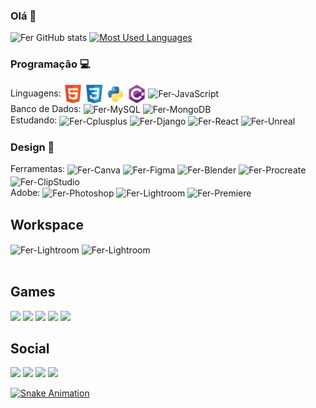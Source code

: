 ### Olá 👋


![Fer GitHub stats](https://github-readme-stats.vercel.app/api?username=dputy&show_icons=true&theme=tokyonight)
[![Most Used Languages](https://github-readme-stats.vercel.app/api/top-langs/?username=dputy&show_icons=true&theme=tokyonight&size_weight=0.5&count_weight=0.5&layout=compact)](https://github.com/dputy/github-readme-stats)


### Programação 💻 
<div style="display: inline_block">
  Linguagens: <img align="center" alt="Fer-HTML" height="30" width="30" src="https://raw.githubusercontent.com/devicons/devicon/master/icons/html5/html5-original.svg">
  <img align="center" alt="Fer-CSS" height="30" width="30" src="https://raw.githubusercontent.com/devicons/devicon/master/icons/css3/css3-original.svg">
  <img align="center" alt="Fer-Python" height="30" width="30" src="https://raw.githubusercontent.com/devicons/devicon/master/icons/python/python-original.svg">
  <img align="center" alt="Fer-Csharp" height="30" width="30" src="https://raw.githubusercontent.com/devicons/devicon/master/icons/csharp/csharp-original.svg">
  <img align="center" alt="Fer-JavaScript" height="30" width="30" src="https://cdn.jsdelivr.net/gh/devicons/devicon/icons/javascript/javascript-original.svg" />
          <br>
  Banco de Dados: <img align="center" alt="Fer-MySQL" height="40" width="50" src="https://cdn.jsdelivr.net/gh/devicons/devicon/icons/mysql/mysql-original-wordmark.svg" /> 
    <img align="center" alt="Fer-MongoDB" height="30" width="30"src="https://cdn.jsdelivr.net/gh/devicons/devicon/icons/mongodb/mongodb-original.svg" />
          <br>
  Estudando: <img align="center" alt="Fer-Cplusplus" height="30" width="30"src="https://cdn.jsdelivr.net/gh/devicons/devicon/icons/cplusplus/cplusplus-original.svg" />
   <img align="center" alt="Fer-Django" height="30" width="30"src="https://cdn.jsdelivr.net/gh/devicons/devicon/icons/django/django-plain.svg" />
   <img align="center" alt="Fer-React" height="30" width="30"src="https://cdn.jsdelivr.net/gh/devicons/devicon/icons/react/react-original.svg" />
   <img align="center" alt="Fer-Unreal" height="30" width="30" src="https://user-images.githubusercontent.com/12417677/97433592-a9e07800-1915-11eb-8f0b-f4e8cdf8babb.png" />  
        
  </div>
  
 ### Design 🎨
<div style="display: inline_block">
  Ferramentas: <img align="center" alt="Fer-Canva" height="40" width="40" src="https://cdn.jsdelivr.net/gh/devicons/devicon/icons/canva/canva-original.svg" />
  <img align="center" alt="Fer-Figma" height="30" width="30" src="https://cdn.jsdelivr.net/gh/devicons/devicon/icons/figma/figma-original.svg" />
   <img align="center" alt="Fer-Blender" height="30" width="30" src="https://cdn.jsdelivr.net/gh/devicons/devicon/icons/blender/blender-original.svg" /> 
  <img align="center" alt="Fer-Procreate" height="30" width="30" src="https://upload.wikimedia.org/wikipedia/commons/d/de/Procreate-icon.png" />
  <img align="center" alt="Fer-ClipStudio" height="30" width="30" src="https://w7.pngwing.com/pngs/691/290/png-transparent-clip-studio-paint-macos-bigsur-icon-thumbnail.png" />
  <br>
  Adobe: <img align="center" alt="Fer-Photoshop" height="30" width="30" src="https://github.com/dputy/dputy/assets/80229492/c3183a7f-41e0-40b8-98b0-93a5cae0b075" />  
  <img align="center" alt="Fer-Lightroom" height="30" width="30" src="https://github.com/dputy/dputy/assets/80229492/488a9fa6-b5c5-4c29-8ab3-9162a4d104c3" />
  <img align="center" alt="Fer-Premiere" height="30" width="30"src="https://github.com/dputy/dputy/assets/80229492/cd6ae7f8-7c22-45a7-8f3a-85c475f5ad9a" />
 
  
                 
</div>

## Workspace
<div>
  <img align="center" alt="Fer-Lightroom" height="30" width="30" src="https://img.shields.io/badge/NVIDIA-GTX1650-76B900?style=for-the-badge&logo=nvidia&logoColor=white" />
  <img align="center" alt="Fer-Lightroom" height="30" width="30" src="https://cdn.jsdelivr.net/gh/devicons/devicon/icons/linux/linux-original.svg" />
 </div><br>
 
 ## Games
 <div> 
 <img src="https://img.shields.io/badge/PlayStation-003791?style=for-the-badge&logo=playstation&logoColor=white"></a>
 <img src="https://img.shields.io/badge/Xbox-107C10?style=for-the-badge&logo=xbox&logoColor=white"></a>
 <img src="https://img.shields.io/badge/Nintendo_Switch-E60012?style=for-the-badge&logo=nintendo-switch&logoColor=white"></a>
 <a href="https://steamcommunity.com/profiles/76561199038604186" target="_blank"><img src="https://img.shields.io/badge/Steam-000000?style=for-the-badge&logo=steam&logoColor=white"></a>
 <img src="https://img.shields.io/badge/Epic%20Games-313131?style=for-the-badge&logo=Epic%20Games&logoColor=white"></a>
 </div>
 
 ## Social
<div> 
  <a href="https://www.instagram.com/fer_piconi" target="_blank"><img src="https://img.shields.io/badge/-Instagram-%23E4405F?style=for-the-badge&logo=instagram&logoColor=white" target="_blank"></a>
  <a href = "mailto:fernandapiconi@hotmail.com"><img src="https://img.shields.io/badge/-Gmail-%23333?style=for-the-badge&logo=gmail&logoColor=white" target="_blank"></a>
  <a href="https://www.linkedin.com/in/picone-fernanda" target="_blank"><img src="https://img.shields.io/badge/-LinkedIn-%230077B5?style=for-the-badge&logo=linkedin&logoColor=white" target="_blank"></a> 
  <a href = "https://www.facebook.com/fernanda.piconi" target="_blank"><img src="https://img.shields.io/badge/Facebook-1877F2?style=for-the-badge&logo=facebook&logoColor=white" />
  
</div>

![Snake Animation](https://github.com/dputy/dputy/blob/output/github-contribuition-grid-snake.svg)
  
